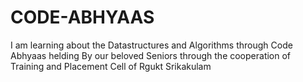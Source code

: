 # CODE-ABHYAAS
I am learning about the Datastructures and Algorithms through Code Abhyaas helding By our beloved Seniors through the cooperation of Training and Placement Cell of Rgukt Srikakulam
